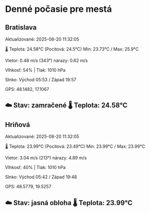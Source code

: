 ﻿# Denné počasie pre mestá

## Bratislava
Aktualizované: 2025-08-20 11:32:05

🌡️ Teplota: 24.58°C 
(Pocitová: 24.5°C)
Min: 23.73°C / Max: 25.9°C

Vietor: 0.48 m/s    (343°) 
nárazy: 0.62 m/s

Vlhkosť: 54% | Tlak: 1010 hPa

Slnko: Východ 05:53 / Západ 19:57

GPS: 48.1482, 17.1067

☁️ Stav: zamračené        🌡️ Teplota: 24.58°C
---

## Hriňová
Aktualizované: 2025-08-20 11:32:05

🌡️ Teplota: 23.99°C 
(Pocitová: 23.49°C)
Min: 23.99°C / Max: 23.99°C

Vietor: 3.04 m/s (213°)
nárazy: 4.89 m/s

Vlhkosť: 40% | Tlak: 1010 hPa

Slnko: Východ 05:42 / Západ 19:48

GPS: 48.5779, 19.5257

☁️ Stav: jasná obloha        🌡️ Teplota: 23.99°C
---
